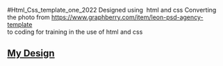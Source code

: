 #Html_Css_template_one_2022
Designed using  html and css Converting the photo from https://www.graphberry.com/item/leon-psd-agency-template <br>to coding for training in the use of html and css<br>
<h2><a href='https://ammarashraf98.github.io/template_one/'>My Design</a></h2>
